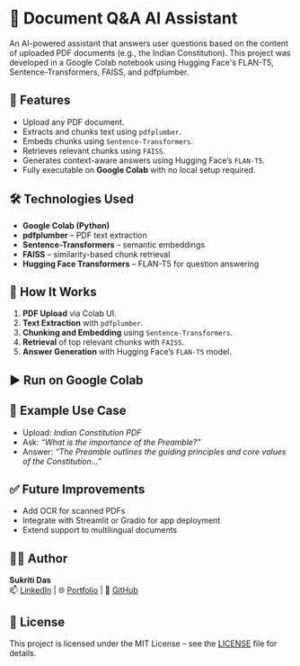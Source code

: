 # 📄 Document Q&A AI Assistant

An AI-powered assistant that answers user questions based on the content of uploaded PDF documents (e.g., the Indian Constitution). This project was developed in a Google Colab notebook using Hugging Face's FLAN-T5, Sentence-Transformers, FAISS, and pdfplumber.

## 🚀 Features

- Upload any PDF document.
- Extracts and chunks text using `pdfplumber`.
- Embeds chunks using `Sentence-Transformers`.
- Retrieves relevant chunks using `FAISS`.
- Generates context-aware answers using Hugging Face’s `FLAN-T5`.
- Fully executable on **Google Colab** with no local setup required.

## 🛠️ Technologies Used

- **Google Colab (Python)**
- **pdfplumber** – PDF text extraction
- **Sentence-Transformers** – semantic embeddings
- **FAISS** – similarity-based chunk retrieval
- **Hugging Face Transformers** – FLAN-T5 for question answering

## 🧠 How It Works

1. **PDF Upload** via Colab UI.
2. **Text Extraction** with `pdfplumber`.
3. **Chunking and Embedding** using `Sentence-Transformers`.
4. **Retrieval** of top relevant chunks with `FAISS`.
5. **Answer Generation** with Hugging Face’s `FLAN-T5` model.

## ▶️ Run on Google Colab

## 📝 Example Use Case

- Upload: *Indian Constitution PDF*
- Ask: *“What is the importance of the Preamble?”*
- Answer: *“The Preamble outlines the guiding principles and core values of the Constitution...”*

## ✅ Future Improvements

- Add OCR for scanned PDFs  
- Integrate with Streamlit or Gradio for app deployment  
- Extend support to multilingual documents

## 🙋‍♀️ Author

**Sukriti Das**  
📫 [LinkedIn](https://www.linkedin.com/in/sukriti-das-39a097252) | 🌐 [Portfolio](https://celebrated-cupcake-aeed6c.netlify.app/) | 🧠 [GitHub](https://github.com/123sukriti)

## 📄 License

This project is licensed under the MIT License – see the [LICENSE](LICENSE) file for details.
